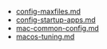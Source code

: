 
- [config-maxfiles.md](config-maxfiles)
- [config-startup-apps.md](config-startup-apps)
- [mac-common-config.md](mac-common-config)
- [macos-tuning.md](macos-tuning)
